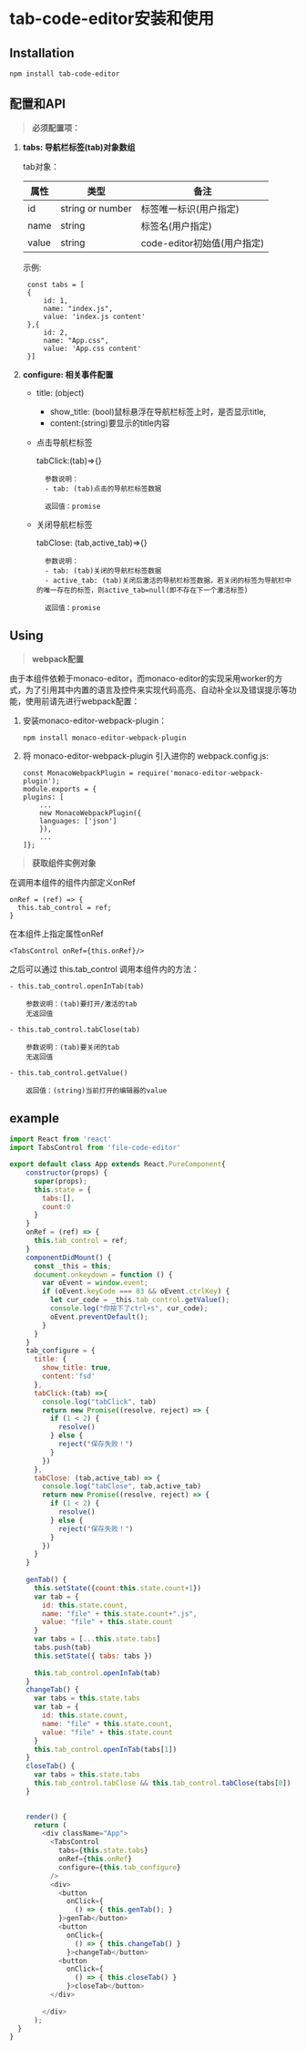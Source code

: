 # tab-code-editor安装和使用

## Installation 
 `npm install tab-code-editor`

## 配置和API

>**必须配置项：**

1. **tabs: 导航栏标签(tab)对象数组**
    
    tab对象：

    属性|类型|备注
    -|-|-|
    id|string or number|标签唯一标识(用户指定)
    name|string|标签名(用户指定)
    value|string|code-editor初始值(用户指定)
    

    示例:

        const tabs = [
        {
            id: 1,
            name: "index.js",
            value: 'index.js content'
        },{
            id: 2,
            name: "App.css",
            value: 'App.css content'
        }]
     
        
2. **configure: 相关事件配置**

    - title: (object)
    
        - show_title: (bool)鼠标悬浮在导航栏标签上时，是否显示title,
        - content:(string)要显示的title内容
    
    - 点击导航栏标签   
    
        tabClick:(tab)=>{}

            参数说明：
            - tab: (tab)点击的导航栏标签数据
            
            返回值：promise
            

    - 关闭导航栏标签
    
        tabClose: (tab,active_tab)=>{}
        
            参数说明：
            - tab: (tab)关闭的导航栏标签数据
            - active_tab: (tab)关闭后激活的导航栏标签数据，若关闭的标签为导航栏中的唯一存在的标签，则active_tab=null(即不存在下一个激活标签)
            
            返回值：promise

## Using

> **webpack配置**

由于本组件依赖于monaco-editor，而monaco-editor的实现采用worker的方式，为了引用其中内置的语言及控件来实现代码高亮、自动补全以及错误提示等功能，使用前请先进行webpack配置：

1. 安装monaco-editor-webpack-plugin：

    `npm install monaco-editor-webpack-plugin`

2. 将 monaco-editor-webpack-plugin 引入进你的 webpack.config.js:

    ```
    const MonacoWebpackPlugin = require('monaco-editor-webpack-plugin');
    module.exports = {
    plugins: [
        ...
        new MonacoWebpackPlugin({
        languages: ['json']
        }),
        ...
    ]};
    ```
    

> **获取组件实例对象**

在调用本组件的组件内部定义onRef

    onRef = (ref) => {
      this.tab_control = ref;
    }
    
在本组件上指定属性onRef

    <TabsControl onRef={this.onRef}/>
    
之后可以通过 this.tab_control 调用本组件内的方法：

    - this.tab_control.openInTab(tab)
            
        参数说明：(tab)要打开/激活的tab
        无返回值

    - this.tab_control.tabClose(tab)
            
        参数说明：(tab)要关闭的tab
        无返回值

    - this.tab_control.getValue()

        返回值：(string)当前打开的编辑器的value


## example
```js
import React from 'react'
import TabsControl from 'file-code-editor'

export default class App extends React.PureComponent{
    constructor(props) {
      super(props);
      this.state = {
        tabs:[],
        count:0
      }
    }
    onRef = (ref) => {
      this.tab_control = ref;
    }
    componentDidMount() {
      const _this = this;
      document.onkeydown = function () {
        var oEvent = window.event;
        if (oEvent.keyCode === 83 && oEvent.ctrlKey) {  
          let cur_code = _this.tab_control.getValue();
          console.log("你按下了ctrl+s", cur_code);
          oEvent.preventDefault();
        }
      }  
    }
    tab_configure = {
      title: {
        show_title: true,
        content:'fsd'
      },
      tabClick:(tab) =>{
        console.log("tabClick", tab)
        return new Promise((resolve, reject) => {
          if (1 < 2) {
            resolve()
          } else {
            reject("保存失败！")
          }
        })
      },
      tabClose: (tab,active_tab) => {
        console.log("tabClose", tab,active_tab)
        return new Promise((resolve, reject) => {
          if (1 < 2) {
            resolve()
          } else {
            reject("保存失败！")
          }
        })
      }
    }
    
    genTab() {
      this.setState({count:this.state.count+1})
      var tab = {
        id: this.state.count,
        name: "file" + this.state.count+".js",
        value: "file" + this.state.count
      }
      var tabs = [...this.state.tabs]
      tabs.push(tab)
      this.setState({ tabs: tabs })
      
      this.tab_control.openInTab(tab)
    }
    changeTab() {
      var tabs = this.state.tabs
      var tab = {
        id: this.state.count,
        name: "file" + this.state.count,
        value: "file" + this.state.count
      }
      this.tab_control.openInTab(tabs[1])
    }
    closeTab() {
      var tabs = this.state.tabs
      this.tab_control.tabClose && this.tab_control.tabClose(tabs[0])
    }
    

    render() {
      return (
        <div className="App">
          <TabsControl
            tabs={this.state.tabs}
            onRef={this.onRef}
            configure={this.tab_configure}
          />
          <div>
            <button
              onClick={
                () => { this.genTab(); }
            }>genTab</button>
            <button
              onClick={
                () => { this.changeTab() }
              }>changeTab</button>
            <button
              onClick={
                () => { this.closeTab() }
              }>closeTab</button>
          </div>
          
        </div>
      );
  }
}
```
